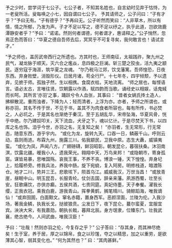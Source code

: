 ﻿予之少时，尝学词于七公子。七公子者，不知其名姓也，自言幼时见弃于怙恃，为一老叟所活。叟每唤之小七，因自谓曰七公子。 
予其请师之，公子问曰：“子有才乎？”予曰无有。“子有德乎？”予再曰无。公子听然而笑曰：“人非草木，所以有情，情之所郁，乃发为声。子才不足以写之，德不足以纾之，执乎此道，岂欲效鹿潭静安者乎？”予曰：“诺诺。然则何者谓德，何者谓才，惠请释之。”公子悄然，忽焉正色而答曰：“华夏之德自吾师去后，冥冥乎不可复寻矣，我何敢言也！请试言才。”

“予之师也，盖厉武帝西行之所遗也。方其时也，王师南征，太祖践祚，聚九州之民气，凝龙脉于顺天。灭六合之爁焱，息四极之巨澜。斩三楚之狡虫，活九夷之颛民。逐穷寇于海涯，筑华夏之龙魂。 
“尔乃税马江郊，饮戈藩篱。吾师惶恐，日夜东西。弃身败壁，消毁形仪。日居月诸，苟全行尸。十七年冬，四宇倾颓，予以遗弃，见摭于师。孤独孑然，生以相携。食腐衣枯，天地流离。 
“师之居也，每悭语言。语必太古，言唯往贤。饮朝露以作酒，赋四韵而当歌。诵经史以相娱，话鬼蜮而长呵。其所言‘亦羽’之事，踊跃兮令人血张，其事曰： 
“昔者女娲氏抟土造人，拂柳散泥。重而浊者，下降为人；轻而清者，上浮为亦。亦者，予师之所谓也，或称亦羽，其名不传于世，不见于书，盖其不为肉食者所容也，每有所传，书必焚之，人必坑之，于是其名也渐绝于秦汉。至于五胡乱华，宋帝坠海，华夏风骨，恍乎中绝。尔乃建奴叩关，天下流血，犬牙之下，魂以亿计。于是尽焚天下书，以四库之名也饰。洎乎今世，亦羽之名，无复知之矣！ 
“亦羽者，生无常形，行无常态，随意东西，游乎宇内。 
“或化为龙，旋转九天。口吞一日，鳞蔽千山。呼则云动，翕则雨涟。布霖九州，施露三川。佑我颛民，卫我中原。态生大纛，威镇夷蛮。 
“或化为凤，声闻八方。广翅磅礴，鲜羽昭彰。朝发昆仑，暮宿扶桑。沐羽南溟，饮露北疆。暧我小人，遗我荣光。翱翔中天，万鸟来邦！ 
“或隐朝市，寄身孤窗。谋皆易暴，思唯国殇。哀我王事，不养不丧。博浪一锤，天下惶惶。弃身圮上，拾履桥旁。修我兵法，养我中肠。旋下宛蛲，复入阿房。明修栈道，暗渡陈仓。地才二川，势并三王。悲歌垓下，陨首乌江。威威我汉，万世当昌！ 
“或放青崖，昼眠中山。明玉昆吾，长服青纶。仗剑去国，辞亲来藩。夙游西蜀，壮至长安。狂歌痛饮，亦侠亦癫。五侯共酒，七贵同筵。真妃侍墨，天子奉餐。濯我长缨，正我衣冠。乘我白鹿，游我青山。挥拳黄鹤，搁笔晴川。骑鲸蹈海，唯我谪仙！ 
“或弃囹圄，白面黥文。窜名赤籍，置身西军。恶颜涅面，兰陵为伦。入我沙场，著我金鳞，执我长戈，挞彼狼贲。尘发日下，夜下昆仑。蕞尔蛮夏，宜服宜宾。泱泱大宋，有我嘉勋。朝执长戟，暮拜北辰。身方氓隶，位臻东门。壮我武襄，绝古绝今。人间武曲，唯我汉臣！”

予曰：“壮哉！然则亦羽之伦，今复存之乎？” 
公子答曰：“存其身，而其神尽绝矣！生于室，养于居，厚之以锦帛，食之以珍馐，夺之以精思，加之以重劳，是欲薄其心智，弱其变化也。” 
“何为其然也？” 
曰：“其肉甚鲜。”